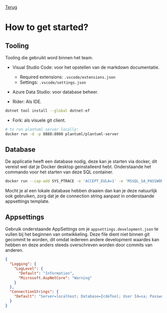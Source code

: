 [Terug](/README.md)

# How to get started?

## Tooling

Tooling die gebruikt word binnen het team.

- Visual Studio Code: voor het opstellen van de markdown documentatie.

  - Required extensions: `.vscode/extensions.json`
  - Settings: `.vscode/settings.json`

- Azure Data Studio: voor database beheer.
- Rider: Als IDE.

```bash
dotnet tool install --global dotnet-ef
```

- Fork: als visuele git client.

```bash
# to run plantuml server locally:
docker run -d -p 8888:8080 plantuml/plantuml-server
```

## Database

De applicatie heeft een database nodig, deze kan je starten via docker, dit vereist wel dat je Docker desktop geinstalleerd hebt. Onderstaande het commando voor het starten van deze SQL container.

```bash
docker run --cap-add SYS_PTRACE -e 'ACCEPT_EULA=1' -e 'MSSQL_SA_PASSWORD=P@ssw0rd' -p 1433:1433 --name azuresqledge -d mcr.microsoft.com/azure-sql-edge -v icde-db:/var/opt/mssql
```

Mocht je al een lokale database hebben draaien dan kan je deze natuurlijk ook gebruiken, zorg dat je de connection string aanpast in onderstaande appsettings template.

## Appsettings 

Gebruik onderstaande AppSettings om je `appsettings.development.json` te vullen bij het beginnen van ontwikkeling. Deze file dient niet binnen git gecommit te worden, dit omdat iedereen andere development waardes kan hebben en deze anders steeds overschreven worden door commits van anderen.

```json
{
  "Logging": {
    "LogLevel": {
      "Default": "Information",
      "Microsoft.AspNetCore": "Warning"
    }
  },
  "ConnectionStrings": {
    "Default": "Server=localhost; Database=IcdeTool; User Id=sa; Password=P@ssw0rd; MultipleActiveResultSets=true;"
  }
}
```
